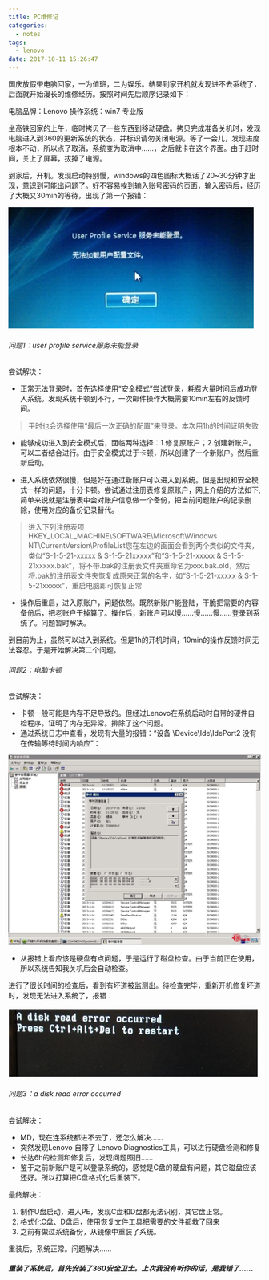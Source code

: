 ```yaml
---
title: PC维修记
categories:
  - notes
tags:
  - lenovo
date: 2017-10-11 15:26:47
---
```

国庆放假带电脑回家，一为值班，二为娱乐。结果到家开机就发现进不去系统了，后面就开始漫长的维修经历。按照时间先后顺序记录如下：

电脑品牌：Lenovo
操作系统：win7 专业版

坐高铁回家的上午，临时拷贝了一些东西到移动硬盘。拷贝完成准备关机时，发现电脑进入到360的更新系统的状态，并标识请勿关闭电源。等了一会儿，发现进度根本不动，所以点了取消，系统变为取消中……，之后就卡在这个界面。由于赶时间，关上了屏幕，拔掉了电源。

到家后，开机。发现启动特别慢，windows的四色图标大概话了20~30分钟才出现，意识到可能出问题了。好不容易挨到输入账号密码的页面，输入密码后，经历了大概又30min的等待，出现了第一个报错：  

![](/images/userprofile.jpg)

###### 问题1：user profile service服务未能登录

尝试解决：  
* 正常无法登录时，首先选择使用“安全模式”尝试登录，耗费大量时间后成功登入系统。发现系统卡顿到不行，一次邮件操作大概需要10min左右的反馈时间。
> 平时也会选择使用“最后一次正确的配置”来登录。本次用1h的时间证明失败

* 能够成功进入到安全模式后，面临两种选择：1.修复原账户；2.创建新账户。可以二者结合进行。由于安全模式过于卡顿，所以创建了一个新账户。然后重新启动。

* 进入系统依然很慢，但是好在通过新账户可以进入到系统。但是出现和安全模式一样的问题，十分卡顿。尝试通过注册表修复原账户，网上介绍的方法如下,简单来说就是注册表中会对账户信息做一个备份，把当前问题账户的记录删除，使用对应的备份记录替代。
>进入下列注册表项HKEY_LOCAL_MACHINE\SOFTWARE\Microsoft\Windows NT\CurrentVersion\ProfileList您在左边的画面会看到两个类似的文件夹，类似“S-1-5-21-xxxxx & S-1-5-21xxxxx”和“S-1-5-21-xxxxx & S-1-5-21xxxxx.bak”，将不带.bak的注册表文件夹重命名为xxx.bak.old，然后将.bak的注册表文件夹恢复成原来正常的名字，如“S-1-5-21-xxxxx & S-1-5-21xxxxx”，重启电脑即可恢复正常

* 操作后重启，进入原账户，问题依然。既然新账户能登陆，干脆把需要的内容备份后，把老账户干掉算了。操作后，新账户可以慢……慢……慢……登录到系统了。问题暂时解决。

到目前为止，虽然可以进入到系统。但是1h的开机时间，10min的操作反馈时间无法容忍。于是开始解决第二个问题。

###### 问题2：电脑卡顿

尝试解决：
* 卡顿一般可能是内存不足导致的。但经过Lenovo在系统启动时自带的硬件自检程序，证明了内存无异常。排除了这个问题。
* 通过系统日志中查看，发现有大量的报错：“设备 \Device\Ide\IdePort2 没有在传输等待时间内响应”：

![](/images/device.jpg)
* 从报错上看应该是硬盘有点问题，于是运行了磁盘检查。由于当前正在使用，所以系统告知我关机后会自动检查。

进行了很长时间的检查后，看到有坏道被监测出。待检查完毕，重新开机修复坏道时，发现无法进入系统了，报错：

![](/images/disk_error.png)

###### 问题3：a disk read error occurred
尝试解决：
* MD，现在连系统都进不去了，还怎么解决……
* 突然发现Lenovo 自带了 Lenovo Diagnostics工具，可以进行硬盘检测和修复
* 长达6h的检测和修复后，发现问题照旧……
* 鉴于之前新账户是可以登录系统的，感觉是C盘的硬盘有问题，其它磁盘应该还好。所以打算把C盘格式化后重装下。

最终解决：
1. 制作U盘启动，进入PE，发现C盘和D盘都无法识别，其它盘正常。
2. 格式化C盘、D盘后，使用恢复文件工具把需要的文件都救了回来
3. 之前有做过系统备份，从镜像中重装了系统。

重装后，系统正常。问题解决……

##### 重装了系统后，首先安装了360安全卫士。上次我没有听你的话，是我错了……
